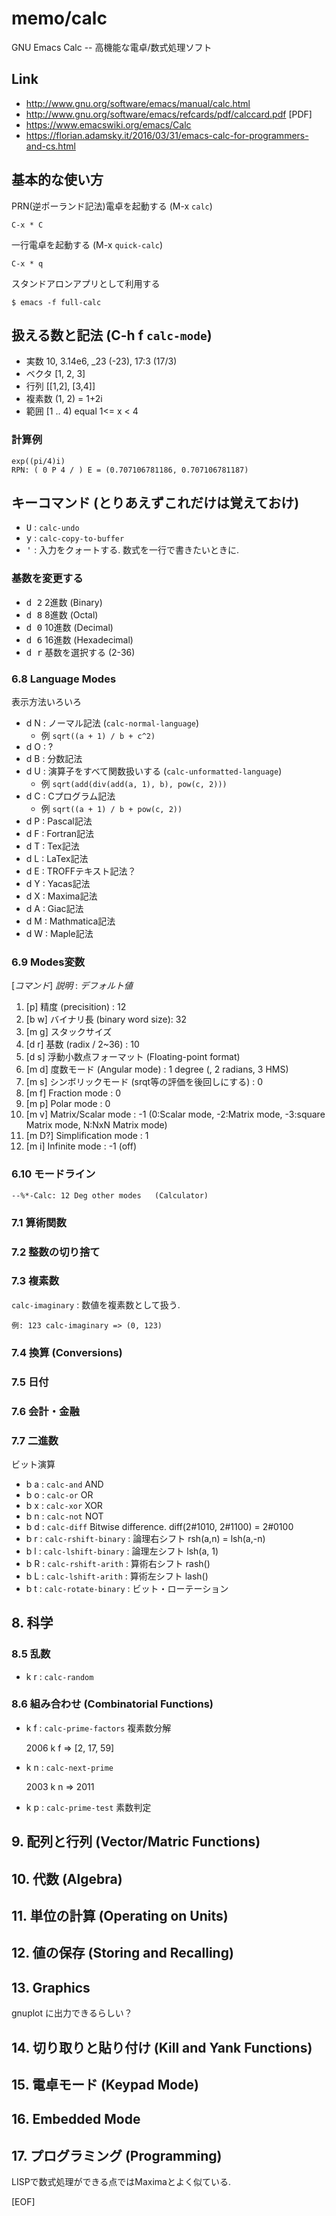 memo/calc
=========

GNU Emacs Calc -- 高機能な電卓/数式処理ソフト

## Link

- http://www.gnu.org/software/emacs/manual/calc.html
- http://www.gnu.org/software/emacs/refcards/pdf/calccard.pdf [PDF]
- https://www.emacswiki.org/emacs/Calc
- https://florian.adamsky.it/2016/03/31/emacs-calc-for-programmers-and-cs.html

## 基本的な使い方

PRN(逆ポーランド記法)電卓を起動する (M-x `calc`)

    C-x * C

一行電卓を起動する (M-x `quick-calc`)

    C-x * q

スタンドアロンアプリとして利用する

    $ emacs -f full-calc

## 扱える数と記法 (C-h f `calc-mode`)

- 実数		10, 3.14e6, _23 (-23), 17:3 (17/3)
- ベクタ	[1, 2, 3]
- 行列		[[1,2], [3,4]]
- 複素数	(1, 2) = 1+2i
- 範囲		[1 .. 4) equal 1<= x < 4

### 計算例

    exp((pi/4)i)
    RPN: ( 0 P 4 / ) E = (0.707106781186, 0.707106781187)

## キーコマンド (とりあえずこれだけは覚えておけ)

- <kbd>U</kbd> : `calc-undo`
- <kbd>y</kbd> : `calc-copy-to-buffer`
- <kbd>'</kbd> : 入力をクォートする. 数式を一行で書きたいときに.

### 基数を変更する

- <kbd>d 2</kbd> 2進数 (Binary)
- <kbd>d 8</kbd> 8進数 (Octal)
- <kbd>d 0</kbd> 10進数 (Decimal)
- <kbd>d 6</kbd> 16進数 (Hexadecimal)
- <kbd>d r</kbd> 基数を選択する (2-36)

### 6.8 Language Modes

表示方法いろいろ

- d N : ノーマル記法 (`calc-normal-language`)
  - 例 `sqrt((a + 1) / b + c^2)`
- d O : ?
- d B : 分数記法
- d U : 演算子をすべて関数扱いする (`calc-unformatted-language`)
  - 例 `sqrt(add(div(add(a, 1), b), pow(c, 2)))`
- d C : Cプログラム記法
  - 例 `sqrt((a + 1) / b + pow(c, 2))`
- d P : Pascal記法
- d F : Fortran記法
- d T : Tex記法
- d L : LaTex記法
- d E : TROFFテキスト記法？
- d Y : Yacas記法
- d X : Maxima記法
- d A : Giac記法
- d M : Mathmatica記法
- d W : Maple記法

### 6.9 Modes変数

[_コマンド_] _説明_ : _デフォルト値_

1. [p] 精度 (precisition) : 12
2. [b w] バイナリ長 (binary word size): 32
3. [m g] スタックサイズ
4. [d r] 基数 (radix / 2~36) : 10
5. [d s] 浮動小数点フォーマット (Floating-point format)
6. [m d] 度数モード (Angular mode) : 1 degree (, 2 radians, 3 HMS)
7. [m s] シンボリックモード (srqt等の評価を後回しにする) : 0
8. [m f] Fraction mode : 0
9. [m p] Polar mode : 0
10. [m v] Matrix/Scalar mode : -1 (0:Scalar mode, -2:Matrix mode, -3:square Matrix mode, N:NxN Matrix mode)
11. [m D?] Simplification mode : 1
12. [m i] Infinite mode : -1 (off)

### 6.10 モードライン

    --%*-Calc: 12 Deg other modes   (Calculator)

### 7.1 算術関数
### 7.2 整数の切り捨て
### 7.3 複素数

`calc-imaginary` : 数値を複素数として扱う.

    例: 123 calc-imaginary => (0, 123)

### 7.4 換算 (Conversions)
### 7.5 日付
### 7.6 会計・金融
### 7.7 二進数

ビット演算

- b a : `calc-and` AND
- b o : `calc-or`  OR
- b x : `calc-xor` XOR
- b n : `calc-not` NOT
- b d : `calc-diff` Bitwise difference. diff(2#1010, 2#1100) = 2#0100
- b r : `calc-rshift-binary` : 論理右シフト rsh(a,n) = lsh(a,-n)
- b l : `calc-lshift-binary` : 論理左シフト lsh(a, 1)
- b R : `calc-rshift-arith` : 算術右シフト rash()
- b L : `calc-lshift-arith` : 算術左シフト lash()
- b t : `calc-rotate-binary` : ビット・ローテーション

## 8. 科学
### 8.5 乱数

- k r : `calc-random`

### 8.6 組み合わせ (Combinatorial Functions)

- k f : `calc-prime-factors` 複素数分解

    2006 k f => [2, 17, 59]

- k n : `calc-next-prime`

    2003 k n => 2011

- k p : `calc-prime-test` 素数判定

## 9. 配列と行列 (Vector/Matric Functions)
## 10. 代数 (Algebra)
## 11. 単位の計算 (Operating on Units)
## 12. 値の保存 (Storing and Recalling)
## 13. Graphics

gnuplot に出力できるらしい？

## 14. 切り取りと貼り付け (Kill and Yank Functions)
## 15. 電卓モード (Keypad Mode)
## 16. Embedded Mode
## 17. プログラミング (Programming)

LISPで数式処理ができる点ではMaximaとよく似ている.

[EOF]
